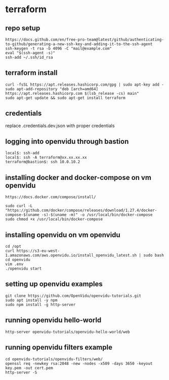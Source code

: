 # terraform


## repo setup
```
https://docs.github.com/en/free-pro-team@latest/github/authenticating-to-github/generating-a-new-ssh-key-and-adding-it-to-the-ssh-agent
ssh-keygen -t rsa -b 4096 -C "mail@example.com"
eval "$(ssh-agent -s)"
ssh-add ~/.ssh/id_rsa
``` 

## terraform install
```
curl -fsSL https://apt.releases.hashicorp.com/gpg | sudo apt-key add -
sudo apt-add-repository "deb [arch=amd64] https://apt.releases.hashicorp.com $(lsb_release -cs) main"
sudo apt-get update && sudo apt-get install terraform
```

## credentials
replace .credentials.dev.json with proper credentials

## logging into openvidu through bastion
```
local$: ssh-add
local$: ssh -A terraform@xx.xx.xx.xx
terraform@bastion$: ssh 10.0.10.2
```

## installing docker and docker-compose on vm openvidu
```
https://docs.docker.com/compose/install/

sudo curl -L "https://github.com/docker/compose/releases/download/1.27.4/docker-compose-$(uname -s)-$(uname -m)" -o /usr/local/bin/docker-compose
sudo chmod +x /usr/local/bin/docker-compose
```

## installing openvidu on vm openvidu
```
cd /opt
curl https://s3-eu-west-1.amazonaws.com/aws.openvidu.io/install_openvidu_latest.sh | sudo bash
cd openvidu
vim .env
./openvidu start
```

## setting up openvidu examples
```
git clone https://github.com/OpenVidu/openvidu-tutorials.git
sudo apt install -y npm
sudo npm install -g http-server
```
## running openvidu hello-world
```
http-server openvidu-tutorials/openvidu-hello-world/web
```

## running openvidu filters example
```
cd openvidu-tutorials/openvidu-filters/web/
openssl req -newkey rsa:2048 -new -nodes -x509 -days 3650 -keyout key.pem -out cert.pem
http-server -S
```